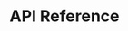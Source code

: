 ---
title: API Reference

language_tabs:
  - shell: cURL

toc_footers:
  - <a href='https://app.sellf.io/signup'>Sign Up for an API Key</a>

includes:
  - introduction
  - authentication
  - errors
  - pagination
  - kittens
  - people
  - companies
  - deals
  - pipelines
  - stages
  - sources
  - margins
  - users

search: true
---